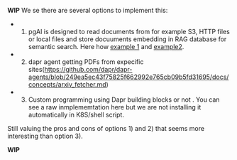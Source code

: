 
**WIP**
We se there are several options to implement this:
- 1) pgAI is designed to read documents from for example S3, HTTP files or local files and store docuuments embedding in RAG database for semantic search. Here how [example 1](https://github.com/timescale/pgai/blob/main/docs/vectorizer/document-embeddings.md) and [example2](https://github.com/timescale/pgai/tree/main/examples/embeddings_from_documents).
- 2) dapr agent getting PDFs from expecific sites(https://github.com/dapr/dapr-agents/blob/249ea5ec43f75825f662992e765cb09b5fd31695/docs/concepts/arxiv_fetcher.md)
- 3) Custom programming using Dapr building blocks or not . You can see a raw inmplememtation here but we are not installing it automatically in K8S/shell script.

Still valuing the pros and cons of options 1) and 2) that seems more interesting than option 3). 

**WIP**